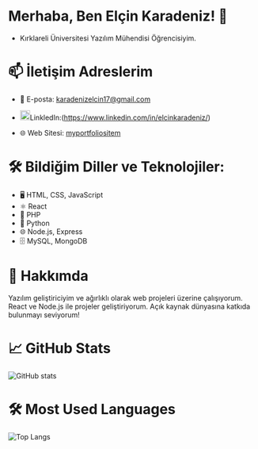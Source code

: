 # Merhaba, Ben Elçin Karadeniz! 👋

- Kırklareli Üniversitesi Yazılım Mühendisi Öğrencisiyim.

# 📫 İletişim Adreslerim

- 📧 E-posta: karadenizelcin17@gmail.com
  
- <img src="https://cdn-icons-png.flaticon.com/512/174/174857.png" width="20" />LinkledIn:(https://www.linkedin.com/in/elcinkaradeniz/)
  
- 🌐 Web Sitesi: [myportfoliositem](https://myportfoliositem.netlify.app/)






# 🛠️ Bildiğim Diller ve Teknolojiler:
- 🖥️ HTML, CSS, JavaScript
- ⚛️ React
- 🐘 PHP
- 🐍 Python
- 🌐 Node.js, Express
- 🗄️ MySQL, MongoDB


# 💼 Hakkımda
Yazılım geliştiriciyim ve ağırlıklı olarak web projeleri üzerine çalışıyorum. React ve Node.js ile projeler geliştiriyorum. Açık kaynak dünyasına katkıda bulunmayı seviyorum!


# 📈 GitHub Stats
![GitHub stats](https://github-readme-stats.vercel.app/api?username=elcinkaradeniz&show_icons=true&theme=radical)

# 🛠️ Most Used Languages
![Top Langs](https://github-readme-stats.vercel.app/api/top-langs/?username=elcinkaradeniz&layout=compact&theme=radical)

